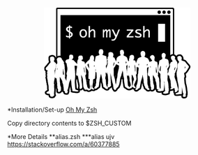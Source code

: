 <p align="center">
  <img src="/resources/images/oh-my-zsh-logo.png" alt="Oh My Zsh">
</p>

*Installation/Set-up
[Oh My Zsh](https://github.com/ohmyzsh/ohmyzsh)

Copy directory contents to $ZSH_CUSTOM

*More Details
**alias.zsh
***alias ujv
https://stackoverflow.com/a/60377885
